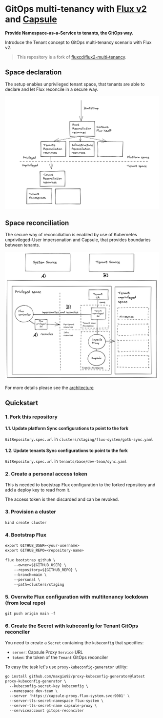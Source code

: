 # GitOps multi-tenancy with [Flux v2](https://github.com/fluxcd/flux) and [Capsule](https://github.com/clastix/capsule)

**Provide Namespace-as-a-Service to tenants, the GitOps way.**

Introduce the Tenant concept to GitOps multi-tenancy scenario with Flux v2.

> This repository is a fork of [fluxcd/flux2-multi-tenancy](https://github.com/fluxcd/flux2-multi-tenancy).

## Space declaration

The setup enables unprivileged tenant space, that tenants are able to declare and let Flux reconcile in a secure way.

![configuration](./img/flux-reconciliation-resources-hierarchy.png)

## Space reconciliation

The secure way of reconciliation is enabled by use of Kubernetes unprivileged-User impersonation and Capsule, that provides boundaries between tenants.

![reconciliation](./img/reconciliation.png)

For more details please see the [architecture](./docs/ARCHITECTURE.md)

## Quickstart

### 1. Fork this repository

#### 1.1. Update platform Sync configurations to point to the fork

`GitRepository.spec.url` in `clusters/staging/flux-system/gotk-sync.yaml`

#### 1.2. Update tenants Sync configurations to point to the fork

`GitRepository.spec.url` in `tenants/base/dev-team/sync.yaml`

### 2. Create a personal access token

This is needed to bootstrap Flux configuration to the forked repository and add a deploy key to read from it.

The access token is then discarded and can be revoked.

### 3. Provision a cluster

```
kind create cluster
```

### 4. Bootstrap Flux

```
export GITHUB_USER=<your-username>
export GITHUB_REPO=<repository-name>

flux bootstrap github \
    --owner=${GITHUB_USER} \
    --repository=${GITHUB_REPO} \
    --branch=main \
    --personal \
    --path=clusters/staging
```

### 5. Overwite Flux configuration with multitenancy lockdown (from local repo)

```
git push origin main -f
```

### 6. Create the Secret with kubeconfig for Tenant GitOps reconciler

You need to create a `Secret` containing the `kubeconfig` that specifies:
- `server`: Capsule Proxy `Service` URL
- `token`: the token of the `Tenant` GitOps reconciler

To easy the task let's use `proxy-kubeconfig-generator` utility:

```
go install github.com/maxgio92/proxy-kubeconfig-generator@latest
proxy-kubeconfig-generator \
  --kubeconfig-secret-key kubeconfig \
  --namespace dev-team \
  --server 'https://capsule-proxy.flux-system.svc:9001' \
  --server-tls-secret-namespace flux-system \
  --server-tls-secret-name capsule-proxy \
  --serviceaccount gitops-reconciler
```
